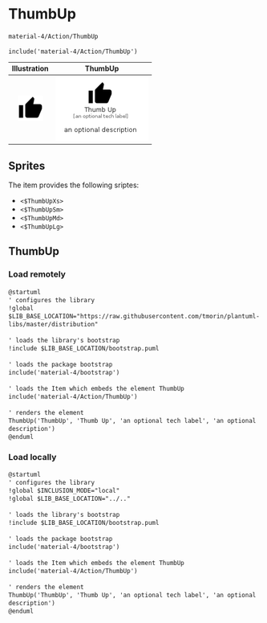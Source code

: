 # ThumbUp


```text
material-4/Action/ThumbUp
```

```text
include('material-4/Action/ThumbUp')
```



| Illustration | ThumbUp |
| :---: | :---: |
| ![illustration for Illustration](../../material-4/Action/ThumbUp.png) | ![illustration for ThumbUp](../../material-4/Action/ThumbUp.Local.png) |



## Sprites
The item provides the following sriptes:

- `<$ThumbUpXs>`
- `<$ThumbUpSm>`
- `<$ThumbUpMd>`
- `<$ThumbUpLg>`





## ThumbUp

### Load remotely
```plantuml
@startuml
' configures the library
!global $LIB_BASE_LOCATION="https://raw.githubusercontent.com/tmorin/plantuml-libs/master/distribution"

' loads the library's bootstrap
!include $LIB_BASE_LOCATION/bootstrap.puml

' loads the package bootstrap
include('material-4/bootstrap')

' loads the Item which embeds the element ThumbUp
include('material-4/Action/ThumbUp')

' renders the element
ThumbUp('ThumbUp', 'Thumb Up', 'an optional tech label', 'an optional description')
@enduml
```

### Load locally
```plantuml
@startuml
' configures the library
!global $INCLUSION_MODE="local"
!global $LIB_BASE_LOCATION="../.."

' loads the library's bootstrap
!include $LIB_BASE_LOCATION/bootstrap.puml

' loads the package bootstrap
include('material-4/bootstrap')

' loads the Item which embeds the element ThumbUp
include('material-4/Action/ThumbUp')

' renders the element
ThumbUp('ThumbUp', 'Thumb Up', 'an optional tech label', 'an optional description')
@enduml
```

